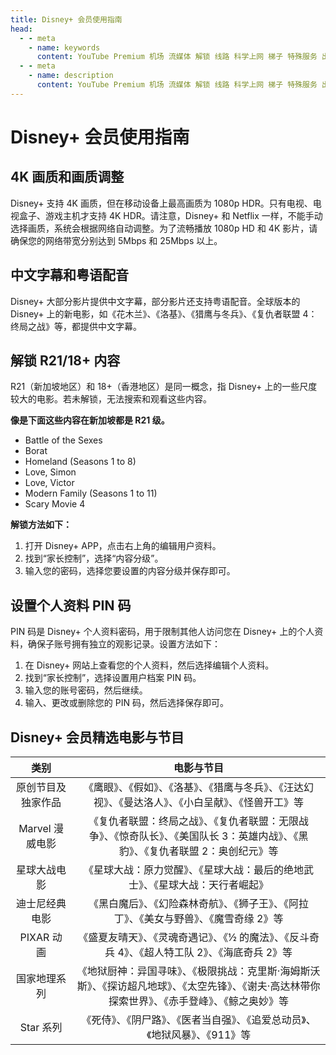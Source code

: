 ```yaml
---
title: Disney+ 会员使用指南
head:
  - - meta
    - name: keywords
      content: YouTube Premium 机场 流媒体 解锁 线路 科学上网 梯子 特殊服务 出国服务 奈飞 Netflix 迪士尼 YouTube 油管 hulu FlyingBird Bridge the Wise HBO Max Spotify 奈飞小铺 蜜糖商店 银河录像局
  - - meta
    - name: description
      content: YouTube Premium 机场 流媒体 解锁 线路 科学上网 梯子 特殊服务 出国服务 奈飞 Netflix 迪士尼 YouTube 油管 hulu FlyingBird Bridge the Wise HBO Max Spotify 奈飞小铺 蜜糖商店 银河录像局
---
```


# Disney+ 会员使用指南

## 4K 画质和画质调整

Disney+ 支持 4K 画质，但在移动设备上最高画质为 1080p HDR。只有电视、电视盒子、游戏主机才支持 4K HDR。请注意，Disney+ 和 Netflix 一样，不能手动选择画质，系统会根据网络自动调整。为了流畅播放 1080p HD 和 4K 影片，请确保您的网络带宽分别达到 5Mbps 和 25Mbps 以上。

## 中文字幕和粤语配音

Disney+ 大部分影片提供中文字幕，部分影片还支持粤语配音。全球版本的 Disney+ 上的新电影，如《花木兰》、《洛基》、《猎鹰与冬兵》、《复仇者联盟 4：终局之战》等，都提供中文字幕。

## 解锁 R21/18+ 内容

R21（新加坡地区）和 18+（香港地区）是同一概念，指 Disney+ 上的一些尺度较大的电影。若未解锁，无法搜索和观看这些内容。

**像是下面这些内容在新加坡都是 R21 级。**

- Battle of the Sexes
- Borat
- Homeland (Seasons 1 to 8)
- Love, Simon
- Love, Victor
- Modern Family (Seasons 1 to 11)
- Scary Movie 4

**解锁方法如下：**

1.  打开 Disney+ APP，点击右上角的编辑用户资料。
2.  找到“家长控制”，选择“内容分级”。
3.  输入您的密码，选择您要设置的内容分级并保存即可。

## 设置个人资料 PIN 码

PIN 码是 Disney+ 个人资料密码，用于限制其他人访问您在 Disney+ 上的个人资料，确保子账号拥有独立的观影记录。设置方法如下：

1.  在 Disney+ 网站上查看您的个人资料，然后选择编辑个人资料。
2.  找到“家长控制”，选择设置用户档案 PIN 码。
3.  输入您的账号密码，然后继续。
4.  输入、更改或删除您的 PIN 码，然后选择保存即可。

## Disney+ 会员精选电影与节目

|        类别        |                                                                     电影与节目                                                                     |
| :----------------: | :------------------------------------------------------------------------------------------------------------------------------------------------: |
| 原创节目及独家作品 |                       《鹰眼》、《假如》、《洛基》、《猎鹰与冬兵》、《汪达幻视》、《曼达洛人》、《小白呈献》、《怪兽开工》等                       |
|  Marvel 漫威电影   |         《复仇者联盟：终局之战》、《复仇者联盟：无限战争》、《惊奇队长》、《美国队长 3：英雄内战》、《黑豹》、《复仇者联盟 2：奥创纪元》等         |
|    星球大战电影    |                                   《星球大战：原力觉醒》、《星球大战：最后的绝地武士》、《星球大战：天行者崛起》                                   |
|   迪士尼经典电影   |                              《黑白魔后》、《幻险森林奇航》、《狮子王》、《阿拉丁》、《美女与野兽》、《魔雪奇缘 2》等                              |
|     PIXAR 动画     |                          《盛夏友晴天》、《灵魂奇遇记》、《½ 的魔法》、《反斗奇兵 4》、《超人特工队 2》、《海底奇兵 2》等                          |
|    国家地理系列    | 《地狱厨神：异国寻味》、《极限挑战：克里斯·海姆斯沃斯》、《探访超凡地球》、《太空先锋》、《谢夫·高达林带你探索世界》、《赤手登峰》、《鲸之奥妙》等 |
|     Star 系列      |                                   《死侍》、《阴尸路》、《医者当自强》、《追爱总动员》、《地狱风暴》、《911》等                                    |
